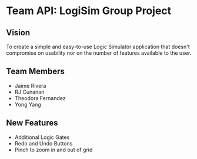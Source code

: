 # Team API: LogiSim Group Project

## Vision
To create a simple and easy-to-use Logic Simulator application that doesn't
compromise on usability nor on the number of features available to the user.

## Team Members
* Jaime Rivera
* RJ Cunanan
* Theodora Fernandez
* Yong Yang 

## New Features
* Additional Logic Gates
* Redo and Undo Buttons
* Pinch to zoom in and out of grid



